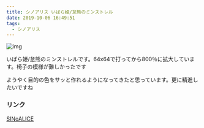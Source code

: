 ```yaml
---
title: シノアリス いばら姫/怠熊のミンストレル
date: 2019-10-06 16:49:51
tags:
  - シノアリス
---
```

![img](/image-blog/images/ibara-namakeguma.png)

いばら姫/怠熊のミンストレルです。64x64で打ってから800％に拡大しています。椅子の模様が難しかったです

ようやく目的の色をサッと作れるようになってきたと思っています。更に精進したいですね


### リンク
[SINoALICE](http://sinoalice.jp)
